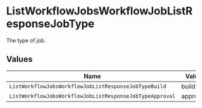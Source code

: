 # ListWorkflowJobsWorkflowJobListResponseJobType

The type of job.


## Values

| Name                                                     | Value                                                    |
| -------------------------------------------------------- | -------------------------------------------------------- |
| `ListWorkflowJobsWorkflowJobListResponseJobTypeBuild`    | build                                                    |
| `ListWorkflowJobsWorkflowJobListResponseJobTypeApproval` | approval                                                 |